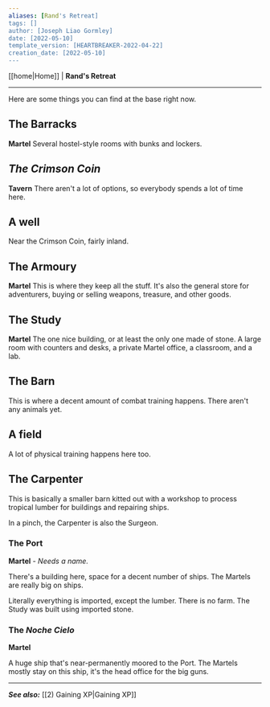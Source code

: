 ```yaml
---
aliases: [Rand's Retreat]
tags: []
author: [Joseph Liao Gormley]
date: [2022-05-10]
template_version: [HEARTBREAKER-2022-04-22]
creation_date: [2022-05-10]
---
```

<!-- Home | Character Creation | -->
[[home|Home]] | **Rand's Retreat**
___
Here are some things you can find at the base right now.

## The Barracks
**Martel** 
Several hostel-style rooms with bunks and lockers.

## *The Crimson Coin* 
**Tavern**
There aren't a lot of options, so everybody spends a lot of time here.

## A well
Near the Crimson Coin, fairly inland.

## The Armoury
**Martel** 
This is where they keep all the stuff. It's also the general store for adventurers, buying or selling weapons, treasure, and other goods.

## The Study
**Martel** 
The one nice building, or at least the only one made of stone. A large room with counters and desks, a private Martel office, a classroom, and a lab.

## The Barn
This is where a decent amount of combat training happens. There aren't any animals yet.

## A field
A lot of physical training happens here too.

## The Carpenter
This is basically a smaller barn kitted out with a workshop to process tropical lumber for buildings and repairing ships.

In a pinch, the Carpenter is also the Surgeon.

### The Port
**Martel** - *Needs a name.*

There's a building here, space for a decent number of ships. The Martels are really big on ships.

Literally everything is imported, except the lumber. There is no farm. The Study was built using imported stone.

### The *Noche Cielo*
**Martel**

A huge ship that's near-permanently moored to the Port. The Martels mostly stay on this ship, it's the head office for the big guns.

___
***See also:*** [[2) Gaining XP|Gaining XP]]
<!--*References:*
*Source:* -->
<!-- Sources, read more, links, etc. -->
<!-- *Source: Entry by [[Mike Maxin]].* -->
<!-- Leave an empty line at the end, otherwise Exporter complains. -->

